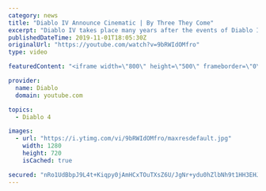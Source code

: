 ```yaml
---
category: news
title: "Diablo IV Announce Cinematic | By Three They Come"
excerpt: "Diablo IV takes place many years after the events of Diablo III, after millions have been slaughtered by the actions of the High Heavens and Burning Hells alike."
publishedDateTime: 2019-11-01T18:05:30Z
originalUrl: "https://youtube.com/watch?v=9bRWIdOMfro"
type: video

featuredContent: "<iframe width=\"800\" height=\"500\" frameborder=\"0\" src=\"https://www.youtube.com/embed/9bRWIdOMfro\" allow=\"accelerometer; autoplay; encrypted-media; gyroscope; picture-in-picture\" allowfullscreen></iframe>"

provider:
  name: Diablo
  domain: youtube.com

topics:
  - Diablo 4

images:
  - url: "https://i.ytimg.com/vi/9bRWIdOMfro/maxresdefault.jpg"
    width: 1280
    height: 720
    isCached: true

secured: "nRo1UdBbpJ9L4t+Kiqpy0jAmHCxTOuTXsZ6U/JgNr+ydu0hZlbNh9t1HH3EHJiE1D2k/jfejWixLdDDJSG9XCjXvCY3k2D+viGpitD/CYwpLqAUFDerdXyB9s5kr31/FKcFh9NWAVc/KfE0It5/C1sm0SiyoFG4phdvKEao/kH7txXU/QqqlZnf2ZscespxBipqLWdbkrl6iOyoP+Xob4ZrMtzQkRQMfyqdmThQTMKDTM0TVlJAlmq8QypNk/8064cRf2H35Q1Vi/HjgudXuMaXW6ixYR6dlumwufiy+5L3Wcv3ZxSOg7+23pwohKht2rSGI9j5AHocJEqs4Mjjetd4mFBNX089GZVx3Muabvw0Y9EntM607oaZsEmCeOKcl+Sx85NOejiTDMju3XV1LRlKuyoCGje4SBqkzoS3lr/+264Lzm3Wy1glY3fhC+pcg;h/R3Dnw9yaoeRQZjXEaXPQ=="
---
```


